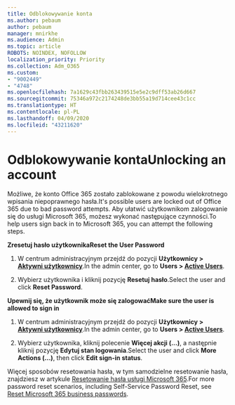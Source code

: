 ```yaml
---
title: Odblokowywanie konta
ms.author: pebaum
author: pebaum
manager: mnirkhe
ms.audience: Admin
ms.topic: article
ROBOTS: NOINDEX, NOFOLLOW
localization_priority: Priority
ms.collection: Adm_O365
ms.custom:
- "9002449"
- "4748"
ms.openlocfilehash: 7a1629c43fbb263439515e5e2c9dff53ab26d667
ms.sourcegitcommit: 75346a972c2174248de3bb55a19d714cee43c1cc
ms.translationtype: HT
ms.contentlocale: pl-PL
ms.lasthandoff: 04/09/2020
ms.locfileid: "43211620"
---
```

# <a name="unlocking-an-account"></a><span data-ttu-id="8fa27-102">Odblokowywanie konta</span><span class="sxs-lookup"><span data-stu-id="8fa27-102">Unlocking an account</span></span>

<span data-ttu-id="8fa27-103">Możliwe, że konto Office 365 zostało zablokowane z powodu wielokrotnego wpisania niepoprawnego hasła.</span><span class="sxs-lookup"><span data-stu-id="8fa27-103">It's possible users are locked out of Office 365 due to bad password attempts.</span></span> <span data-ttu-id="8fa27-104">Aby ułatwić użytkownikom zalogowanie się do usługi Microsoft 365, możesz wykonać następujące czynności.</span><span class="sxs-lookup"><span data-stu-id="8fa27-104">To help users sign back in to Microsoft 365, you can attempt the following steps.</span></span>

<span data-ttu-id="8fa27-105">**Zresetuj hasło użytkownika**</span><span class="sxs-lookup"><span data-stu-id="8fa27-105">**Reset the User Password**</span></span>

1. <span data-ttu-id="8fa27-106">W centrum administracyjnym przejdź do pozycji **Użytkownicy > [Aktywni użytkownicy](https://admin.microsoft.com/Adminportal/Home?source=applauncher#/users)**.</span><span class="sxs-lookup"><span data-stu-id="8fa27-106">In the admin center, go to **Users > [Active Users](https://admin.microsoft.com/Adminportal/Home?source=applauncher#/users)**.</span></span>

2. <span data-ttu-id="8fa27-107">Wybierz użytkownika i kliknij pozycję **Resetuj hasło**.</span><span class="sxs-lookup"><span data-stu-id="8fa27-107">Select the user and click **Reset Password**.</span></span>

<span data-ttu-id="8fa27-108">**Upewnij się, że użytkownik może się zalogować**</span><span class="sxs-lookup"><span data-stu-id="8fa27-108">**Make sure the user is allowed to sign in**</span></span>

1. <span data-ttu-id="8fa27-109">W centrum administracyjnym przejdź do pozycji **Użytkownicy > [Aktywni użytkownicy](https://admin.microsoft.com/Adminportal/Home?source=applauncher#/users)**.</span><span class="sxs-lookup"><span data-stu-id="8fa27-109">In the admin center, go to **Users > [Active Users](https://admin.microsoft.com/Adminportal/Home?source=applauncher#/users)**.</span></span>

2. <span data-ttu-id="8fa27-110">Wybierz użytkownika, kliknij polecenie **Więcej akcji (...)**, a następnie kliknij pozycję **Edytuj stan logowania**.</span><span class="sxs-lookup"><span data-stu-id="8fa27-110">Select the user and click **More Actions (...)**, then click **Edit sign-in status**.</span></span> 

<span data-ttu-id="8fa27-111">Więcej sposobów resetowania hasła, w tym samodzielne resetowanie hasła, znajdziesz w artykule [Resetowanie hasła usługi Microsoft 365](https://docs.microsoft.com/microsoft-365/admin/add-users/reset-passwords?view=o365-worldwide).</span><span class="sxs-lookup"><span data-stu-id="8fa27-111">For more password reset scenarios, including Self-Service Password Reset, see [Reset Microsoft 365 business passwords](https://docs.microsoft.com/microsoft-365/admin/add-users/reset-passwords?view=o365-worldwide).</span></span>
